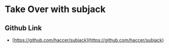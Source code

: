 # Take Over with subjack

## Github Link

* [https://github.com/haccer/subjack](https://github.com/haccer/subjack)

